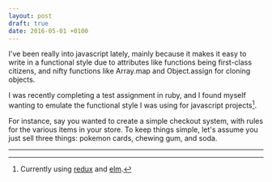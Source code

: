 ```yaml
---
layout: post
draft: true
date: 2016-05-01 +0100
---
```


I've been really into javascript lately, mainly because it makes
it easy to write in a functional style due to attributes like functions 
being first-class citizens, and nifty functions like Array.map and
Object.assign for cloning objects.

I was recently completing a test assignment in ruby, and I found myself
wanting to emulate the functional style I was using for javascript
projects[^1].

For instance, say you wanted to create a simple checkout system, with
rules for the various items in your store. To keep things simple, 
let's assume you just sell three things: pokemon cards, chewing gum,
and soda.

---
[^1]: Currently using [redux]() and [elm]().
